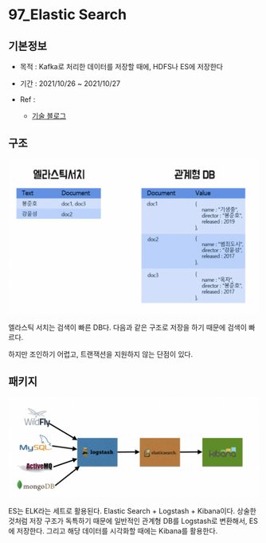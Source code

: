 # 97_Elastic Search

## 기본정보

- 목적 : Kafka로 처리한 데이터를 저장할 때에, HDFS나 ES에 저장한다
- 기간 : 2021/10/26 ~ 2021/10/27
- Ref : 

  - [기술 블로그](https://sudarlife.tistory.com/entry/Elasticsearch-간단-개념-장단?category=1114901)



## 구조

![ES특징](./ES특징.png)

엘라스틱 서치는 검색이 빠른 DB다. 다음과 같은 구조로 저장을 하기 때문에 검색이 빠르다. 

하지만 조인하기 어렵고, 트랜잭션을 지원하지 않는 단점이 있다.



## 패키지

![ES구조](./ES구조.png)

ES는 ELK라는 세트로 활용된다. Elastic Search + Logstash + Kibana이다. 상술한 것처럼 저장 구조가 독특하기 때문에 일반적인 관계형 DB를 Logstash로 변환해서, ES에 저장한다. 그리고 해당 데이터를 시각화할 때에는 Kibana를 활용한다.